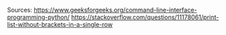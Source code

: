 


Sources:
https://www.geeksforgeeks.org/command-line-interface-programming-python/
https://stackoverflow.com/questions/11178061/print-list-without-brackets-in-a-single-row